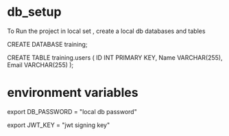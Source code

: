 # db_setup
To Run the project in local set , create a local db databases and tables

CREATE DATABASE training;

CREATE TABLE training.users (
    ID INT PRIMARY KEY,
    Name VARCHAR(255),
    Email VARCHAR(255)
);

# environment variables
export DB_PASSWORD = "local db password"

export JWT_KEY = "jwt signing key"
